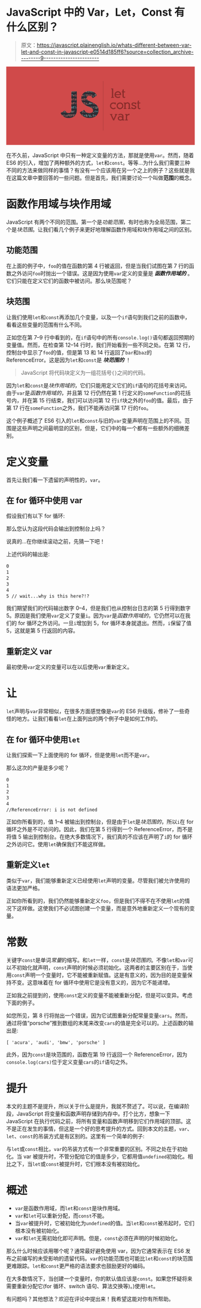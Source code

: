 # JavaScript 中的 Var，Let，Const 有什么区别？

> 原文：<https://javascript.plainenglish.io/whats-different-between-var-let-and-const-in-javascript-e0514d185ff6?source=collection_archive---------9----------------------->

![](img/866d3ad804e07979fea8a6f8249af100.png)

在不久前，JavaScript 中只有一种定义变量的方法，那就是使用`var`。然而，随着 ES6 的引入，增加了两种额外的方式，`let`和`const`。等等…为什么我们需要三种不同的方法来做同样的事情？有没有一个应该用在另一个之上的例子？这些就是我在这篇文章中要回答的一些问题。但是首先，我们需要讨论一个叫做**范围**的概念。

# 函数作用域与块作用域

JavaScript 有两个不同的范围。第一个是*功能范围*，有时也称为全局范围，第二个是*块范围*。让我们看几个例子来更好地理解函数作用域和块作用域之间的区别。

## **功能范围**

在上面的例子中，`foo`的值在函数的第 4 行被返回，但是当我们试图在第 7 行的函数之外访问`foo`时抛出一个错误。这是因为使用`var`定义的变量是 ***函数作用域的*** 。它们只能在定义它们的函数中被访问。那么块范围呢？

## **块范围**

让我们使用`let`和`const`再添加几个变量，以及一个`if`语句到我们之前的函数中，看看这些变量的范围有什么不同。

正如您在第 7–9 行中看到的，在`if`语句中的所有`console.log()`语句都返回预期的变量值。然而，在检查第 12–14 行时，我们开始看到一些不同之处。在第 12 行，控制台中显示了`foo`的值，但是第 13 和 14 行返回了`bar`和`baz`的 ReferenceError。这是因为`let`和`const`是 ***块范围的*** ！

> JavaScript 将代码块定义为一组花括号`{}`之间的代码。

因为`let`和`const`是*块作用域的*，它们只能用定义它们的`if`语句的花括号来访问。由于`var`是*函数作用域的*，并且第 12 行仍然在第 1 行定义的`someFunction`的花括号内，并在第 15 行结束，我们可以访问第 12 行`if`块之外的`foo`的值。最后，由于第 17 行在`someFunction`之外，我们不能再访问第 17 行的`foo`。

这个例子概述了 ES6 引入的`let`和`const`与旧的`var`变量声明在范围上的不同。范围是这些声明之间最明显的区别，但是，它们中的每一个都有一些额外的细微差别。

# 定义变量

首先让我们看一下遗留的声明性的，`var`。

## 在 for 循环中使用 var

假设我们有以下 for 循环:

那么您认为这段代码会输出到控制台上吗？

说真的…在你继续滚动之前，先猜一下吧！

上述代码的输出是:

```
0
1
2
3
4
5 // wait...why is this here?!?
```

我们期望我们的代码输出数字 0–4，但是我们也从控制台日志的第 5 行得到数字 5。原因是我们使用`var`定义了变量`i`。因为`var`是*函数作用域的*，它仍然可以在我们的 for 循环之外访问。一旦`i`增加到 5，for 循环本身就退出。然而，`i`保留了值 5，这就是第 5 行返回的内容。

## 重新定义 var

最初使用`var`定义的变量可以在以后使用`var`重新定义。

# 让

`let`声明与`var`非常相似，在很多方面感觉像是`var`的 ES6 升级版，修补了一些奇怪的地方。让我们看看`let`在上面列出的两个例子中是如何工作的。

## 在 for 循环中使用`let`

让我们探索一下上面使用的 for 循环，但是使用`let`而不是`var`。

那么这次的产量是多少呢？

```
0
1
2
3
4
//ReferenceError: i is not defined
```

正如你所看到的，值 1–4 被输出到控制台，但是由于`let`是*块范围的*，所以`i`在 for 循环之外是不可访问的。因此，我们在第 5 行得到一个 ReferenceError，而不是将值 5 输出到控制台。在绝大多数情况下，我们真的不应该在声明了`i`的 for 循环之外访问它。使用`let`确保我们不能这样做。

## 重新定义`let`

类似于`var`，我们能够重新定义已经使用`let`声明的变量。尽管我们被允许使用的语法更加严格。

正如你所看到的，我们仍然能够重新定义`foo`，但是我们不得不在不使用`let`的情况下这样做。这使我们不必试图创建一个变量，而是意外地重新定义一个现有的变量。

# 常数

关键字`const`是单词*常量*的缩写。和`let`一样，`const`是*块范围的*。不像`let`和`var`可以不初始化就声明，`const`声明的时候必须初始化。这两者的主要区别在于，当使用`const`声明一个变量时，它不能被重新赋值。这是有意义的，因为目的是变量保持不变。这意味着在 for 循环中使用它是没有意义的，因为它不能递增。

正如我之前提到的，使用`const`定义的变量不能被重新分配，但是可以变异。考虑下面的例子。

如您所见，第 8 行将抛出一个错误，因为它试图重新分配常量变量`cars`。然而，通过将值“porsche”推到数组的末尾来改变`cars`的值是完全可以的。上述函数的输出是:

```
[ 'acura', 'audi', 'bmw', 'porsche' ]
```

此外，因为`const`是块范围的，函数在第 19 行返回一个 ReferenceError，因为`console.log(cars)`位于定义变量`cars`的`if`语句之外。

# 提升

本文的主题不是提升，所以关于什么是提升，我就不赘述了。可以说，在编译阶段，JavaScript 将变量和函数声明存储到内存中。打个比方，想象一下 JavaScript 在执行代码之前，将所有变量和函数声明移到它们作用域的顶部。这不是正在发生的事情，但这是一个好的思考提升的方式。回到本文的主题，`var`、`let`、`const`的吊装方式是有区别的。这里有一个简单的例子:

与`let`或`const`相比，`var`的吊装方式有一个非常重要的区别。不同之处在于初始化。当 var 被提升时，不管分配给它的值是多少，它都用值`undefined`初始化。相比之下，当`let`或`const`被提升时，它们根本没有被初始化。

# 概述

*   `var`是函数作用域，而`let`和`const`是块作用域。
*   `var`和`let`可以重新分配，而`const`不能。
*   当`var`被提升时，它被初始化为`undefined`的值。当`let`和`const`被吊起时，它们根本没有被初始化。
*   `var`和`let`无需初始化即可声明。但是，`const`必须在声明的时候初始化。

那么什么时候应该用哪个呢？通常最好避免使用 var，因为它通常表示在 ES6 发布之前编写的未受影响的遗留代码。`var`的功能范围也可能比`let`和`const`的块范围更难跟踪。`let`和`const`更严格的语法要求也鼓励更好的编码。

在大多数情况下，当创建一个变量时，你的默认值应该是`const`。如果您怀疑将来需要重新分配它(for 循环、switch 语句、算法交换等)。)使用`let`。

有问题吗？其他想法？欢迎在评论中提出来！我希望这能对你有所帮助。